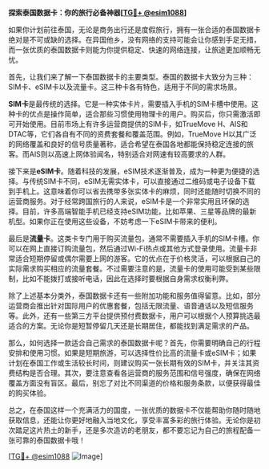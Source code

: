 **探索泰国数据卡：你的旅行必备神器[[TG💪+ @esim1088](https://t.me/s/esim1088)]**

如果你计划前往泰国，无论是商务出行还是度假旅行，拥有一张合适的泰国数据卡绝对是不可或缺的选择。在异国他乡，没有网络的支持可能会让你感到手足无措，而一张优质的泰国数据卡则能为你提供稳定、快速的网络连接，让旅途更加顺畅无忧。

首先，让我们来了解一下泰国数据卡的主要类型。泰国的数据卡大致分为三种：SIM卡、eSIM卡以及流量卡。这三种卡各有特色，适用于不同的需求场景。

**SIM卡**是最传统的选择。它是一种实体卡片，需要插入手机的SIM卡槽中使用。这种卡的优点是操作简单，适合那些习惯使用物理卡的用户。购买后，你只需激活即可开始使用。目前市场上有许多运营商提供的SIM卡，如TrueMove H、AIS和DTAC等，它们各自有不同的资费套餐和覆盖范围。例如，TrueMove H以其广泛的网络覆盖和良好的信号质量著称，适合希望在泰国各地都能保持稳定连接的旅客。而AIS则以高速上网体验闻名，特别适合对网速有较高要求的人群。

接下来是**eSIM卡**。随着科技的发展，eSIM技术逐渐普及，成为一种更为便捷的选择。与传统SIM卡不同，eSIM无需实体卡，可以直接通过二维码或电子设备下载到手机上。这意味着你可以省去携带多张实体卡的麻烦，同时还能随时切换不同的运营商服务。对于经常跨国旅行的人来说，eSIM卡是一个非常实用且环保的选择。目前，许多高端智能手机已经支持eSIM功能，比如苹果、三星等品牌的最新机型。如果你正在使用这些设备，不妨考虑一下eSIM卡带来的便利。

最后是**流量卡**。这类卡专门用于购买流量包，通常不需要插入手机的SIM卡槽。你可以在网上直接订购流量包，然后通过Wi-Fi热点或其他方式登录使用。流量卡非常适合短期停留或偶尔需要上网的游客。它的优点在于价格灵活，可以根据自己的实际需求购买相应的流量套餐。不过需要注意的是，流量卡的使用可能受到某些限制，比如不能拨打或接听电话，因此在选择时要根据自身需求权衡利弊。

除了上述基本分类外，泰国数据卡还有一些附加功能和服务值得留意。比如，部分运营商会推出针对国际用户的优惠套餐，包括无限流量、语音通话以及短信服务等。此外，还有一些第三方平台提供预付费数据卡，用户可以根据个人预算挑选最适合的方案。无论你是短暂停留几天还是长期居住，都能找到满足需求的产品。

那么，如何选择一款适合自己需求的泰国数据卡呢？首先，你需要明确自己的行程安排和使用习惯。如果是短期旅游，可以选择性价比高的流量卡或eSIM卡；如果计划在泰国工作或生活较长时间，则建议购买一张长期有效的SIM卡，并关注其资费结构是否合理。其次，要注意查看各运营商的服务范围和信号强度，确保在网络覆盖方面没有盲区。最后，别忘了对比不同渠道的价格和服务条款，以便获得最佳的购买体验。

总之，在泰国这样一个充满活力的国度，一张优质的数据卡不仅能帮助你随时随地获取信息，还能让你更好地融入当地文化，享受丰富多彩的旅行体验。无论你是初次踏足这片热土的新手，还是多次造访的老朋友，都不要忘记为自己的旅程配备一张可靠的泰国数据卡哦！

[[TG💪+ @esim1088](https://t.me/s/esim1088) ![Image](https://i.postimg.cc/4NQfJmqS/Snipaste-2025-05-13-00-14-12.png)]